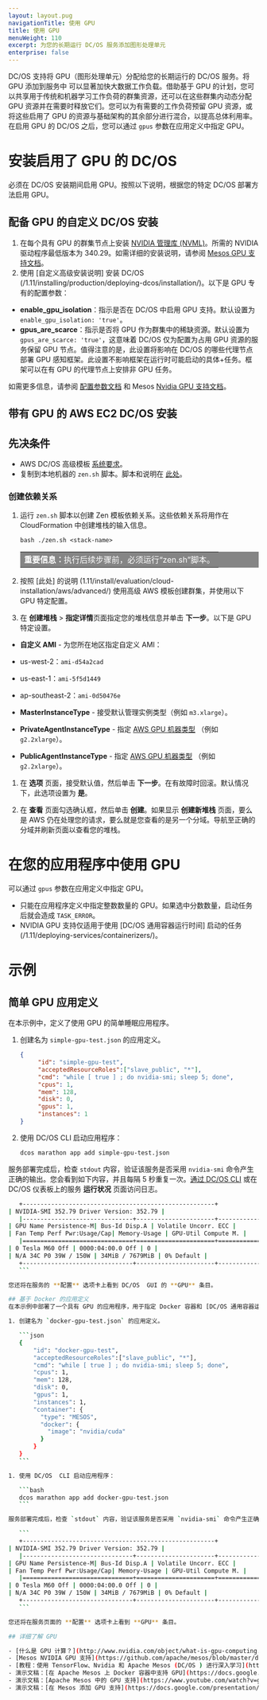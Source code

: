 ```yaml
---
layout: layout.pug
navigationTitle: 使用 GPU
title: 使用 GPU
menuWeight: 110
excerpt: 为您的长期运行 DC/OS 服务添加图形处理单元
enterprise: false
---
```



DC/OS 支持将 GPU（图形处理单元）分配给您的长期运行的 DC/OS 服务。将 GPU 添加到服务中 可以显著加快大数据工作负载。借助基于 GPU 的计划，您可以共享用于传统和机器学习工作负荷的群集资源，还可以在这些群集内动态分配 GPU 资源并在需要时释放它们。您可以为有需要的工作负荷预留 GPU 资源，或将这些启用了 GPU 的资源与基础架构的其余部分进行混合，以提高总体利用率。在启用 GPU 的 DC/OS 之后，您可以通过 `gpus` 参数在应用定义中指定 GPU。

# 安装启用了 GPU 的 DC/OS 
必须在 DC/OS 安装期间启用 GPU。按照以下说明，根据您的特定 DC/OS 部署方法启用 GPU。

## 配备 GPU 的自定义 DC/OS 安装

1. 在每个具有 GPU 的群集节点上安装 [NVIDIA 管理库 (NVML)](https://developer.nvidia.com/nvidia-management-library-nvml)。所需的 NVIDIA 驱动程序最低版本为 340.29。如需详细的安装说明，请参阅 [Mesos GPU 支持文档](http://mesos.apache.org/documentation/latest/gpu-support/#external-dependencies)。
1. 使用 [自定义高级安装说明] 安装 DC/OS (/1.11/installing/production/deploying-dcos/installation/)。以下是 GPU 专有的配置参数：

 - **enable_gpu_isolation**：指示是否在 DC/OS 中启用 GPU 支持。默认设置为 `enable_gpu_isolation: 'true'`。
 - **gpus_are_scarce**：指示是否将 GPU 作为群集中的稀缺资源。默认设置为 `gpus_are_scarce: 'true'`，这意味着 DC/OS 仅为配置为占用 GPU 资源的服务保留 GPU 节点。值得注意的是，此设置将影响在 DC/OS 的哪些代理节点部署 GPU 感知框架。此设置不影响框架在运行时可能启动的具体+任务。框架可以在有 GPU 的代理节点上安排非 GPU 任务。

 如需更多信息，请参阅 [配置参数文档](/cn/1.11/installing/production/advanced-configuration/configuration-reference/#enable-gpu-isolation) 和 Mesos [Nvidia GPU 支持文档](http://mesos.apache.org/documentation/latest/gpu-support/#external-dependencies)。

## 带有 GPU 的 AWS EC2 DC/OS 安装

## 先决条件
- AWS DC/OS 高级模板 [系统要求](cn/1.11/install/evaluation/cloud-installation/aws/advanced/)。
- 复制到本地机器的 `zen.sh` 脚本。脚本和说明在 [此处](/cn/1.11/installing/evaluation/cloud-installation/aws/advanced/)。

### 创建依赖关系

1. 运行 `zen.sh` 脚本以创建 Zen 模板依赖关系。这些依赖关系将用作在 CloudFormation 中创建堆栈的输入信息。

   ```
   bash ./zen.sh <stack-name>
   ```

    <table class=“table” bgcolor=#858585>
    <tr> 
    <td align=justify style=color:white><strong>重要信息：</strong>执行后续步骤前，必须运行“zen.sh”脚本。</td> 
    </tr> 
    </table>

1. 按照 [此处] 的说明 (1.11/install/evaluation/cloud-installation/aws/advanced/) 使用高级 AWS 模板创建群集，并使用以下 GPU 特定配置。

1. 在 **创建堆栈** > **指定详情**页面指定您的堆栈信息并单击 **下一步**。以下是 GPU 特定设置。

 - **自定义 AMI** - 为您所在地区指定自定义 AMI：

 - us-west-2：`ami-d54a2cad`
 - us-east-1：`ami-5f5d1449`
 - ap-southeast-2：`ami-0d50476e`

 - **MasterInstanceType** - 接受默认管理实例类型（例如 `m3.xlarge`）。
 - **PrivateAgentInstanceType** - 指定 [AWS GPU 机器类型](https://aws.amazon.com/ec2/instance-types/#p2) （例如 `g2.2xlarge`）。
 - **PublicAgentInstanceType** - 指定 [AWS GPU 机器类型](https://aws.amazon.com/ec2/instance-types/#p2) （例如 `g2.2xlarge`）。

1. 在 **选项** 页面，接受默认值，然后单击 **下一步**。在有故障时回滚。默认情况下，此选项设置为 **是**。

1. 在 **查看** 页面勾选确认框，然后单击 **创建**。如果显示 **创建新堆栈** 页面，要么是 AWS 仍在处理您的请求，要么就是您查看的是另一个分域。导航至正确的分域并刷新页面以查看您的堆栈。

# 在您的应用程序中使用 GPU

可以通过 `gpus` 参数在应用定义中指定 GPU。

- 只能在应用程序定义中指定整数数量的 GPU。如果选中分数数量，启动任务后就会造成 `TASK_ERROR`。
- NVIDIA GPU 支持仅适用于使用 [DC/OS 通用容器运行时间] 启动的任务(/1.11/deploying-services/containerizers/)。

# 示例

## 简单 GPU 应用定义
在本示例中，定义了使用 GPU 的简单睡眠应用程序。

1. 创建名为 `simple-gpu-test.json` 的应用定义。

    ```json
    {
         "id": "simple-gpu-test",
         "acceptedResourceRoles":["slave_public", "*"],
         "cmd": "while [ true ] ; do nvidia-smi; sleep 5; done",
         "cpus": 1,
         "mem": 128,
         "disk": 0,
         "gpus": 1,
         "instances": 1
    }
    ```

1. 使用 DC/OS  CLI 启动应用程序：

    ```bash
    dcos marathon app add simple-gpu-test.json
    ```

 服务部署完成后，检查 `stdout` 内容，验证该服务是否采用 `nvidia-smi` 命令产生正确的输出。您会看到如下内容，并且每隔 5 秒重复一次。[通过 DC/OS  CLI](/cn/1.11/monitoring/logging/quickstart/) 或在 DC/OS 仪表板上的服务 **运行状况** 页面访问日志。

 ```bash
    +------------------------------------------------------+
 | NVIDIA-SMI 352.79 Driver Version: 352.79 |
    |-------------------------------+----------------------+----------------------+
 | GPU Name Persistence-M| Bus-Id Disp.A | Volatile Uncorr. ECC |
 | Fan Temp Perf Pwr:Usage/Cap| Memory-Usage | GPU-Util Compute M. |
    |===============================+======================+======================|
 | 0 Tesla M60 Off | 0000:04:00.0 Off | 0 |
 | N/A 34C P0 39W / 150W | 34MiB / 7679MiB | 0% Default |
    +-------------------------------+----------------------+----------------------+
    ```

 您还将在服务的 **配置** 选项卡上看到 DC/OS  GUI 的 **GPU** 条目。

## 基于 Docker 的应用定义
在本示例中部署了一个具有 GPU 的应用程序，用于指定 Docker 容器和 [DC/OS 通用容器运行时间 (UCR)](/cn/1.11/deploying-services/containerizers/) （容器类型为 `MESOS`）。

1. 创建名为 `docker-gpu-test.json` 的应用定义。

    ```json
    {
        "id": "docker-gpu-test",
        "acceptedResourceRoles":["slave_public", "*"],
        "cmd": "while [ true ] ; do nvidia-smi; sleep 5; done",
        "cpus": 1,
        "mem": 128,
        "disk": 0,
        "gpus": 1,
        "instances": 1,
        "container": {
          "type": "MESOS",
          "docker": {
            "image": "nvidia/cuda"
          }
        }
    }
    ```

1. 使用 DC/OS  CLI 启动应用程序：

    ```bash
    dcos marathon app add docker-gpu-test.json
    ```

 服务部署完成后，检查 `stdout` 内容，验证该服务是否采用 `nvidia-smi` 命令产生正确的输出。您会看到如下内容，并且每隔 5 秒重复一次。[通过 DC/OS  CLI](/cn/1.11/monitoring/logging/quickstart/) 或在 DC/OS 仪表板上的服务 **运行状况** 页面访问日志。

    ```
    +------------------------------------------------------+
 | NVIDIA-SMI 352.79 Driver Version: 352.79 |
    |-------------------------------+----------------------+----------------------+
 | GPU Name Persistence-M| Bus-Id Disp.A | Volatile Uncorr. ECC |
 | Fan Temp Perf Pwr:Usage/Cap| Memory-Usage | GPU-Util Compute M. |
    |===============================+======================+======================|
 | 0 Tesla M60 Off | 0000:04:00.0 Off | 0 |
 | N/A 34C P0 39W / 150W | 34MiB / 7679MiB | 0% Default |
    +-------------------------------+----------------------+----------------------+
    ```

 您还将在服务页面的 **配置** 选项卡上看到 **GPU** 条目。

## 详细了解 GPU

- [什么是 GPU 计算？](http://www.nvidia.com/object/what-is-gpu-computing.html)
- [Mesos NVIDIA GPU 支持](https://github.com/apache/mesos/blob/master/docs/gpu-support.md)。
- [教程：使用 TensorFlow、Nvidia 和 Apache Mesos (DC/OS ) 进行深入学习](https://dcos.io/blog/2017/tutorial-deep-learning-with-tensorflow-nvidia-and-apache-mesos-dc-os-part-1/index.html)。
- 演示文稿：[在 Apache Mesos 上 Docker 容器中支持 GPU](https://docs.google.com/presentation/d/1FnuEW2ic5d-cpSyVOUMfUSM7WxJlZtTAAWt2dZXJ52A/edit#slide=id.p)。
- 演示文稿：[Apache Mesos 中的 GPU 支持](https://www.youtube.com/watch?v=giJ4GXFoeuA)。
- 演示文稿：[在 Mesos 添加 GPU 支持](https://docs.google.com/presentation/d/1Y1IUlWV6g1HzD1wYIYXy6AmbfnczWfjvvmqqpeDFBic/edit#slide=id.p)。
